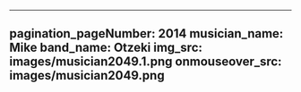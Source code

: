 ------
pagination_pageNumber: 2014
musician_name: Mike
band_name: Otzeki
img_src: images/musician2049.1.png
onmouseover_src: images/musician2049.png
------